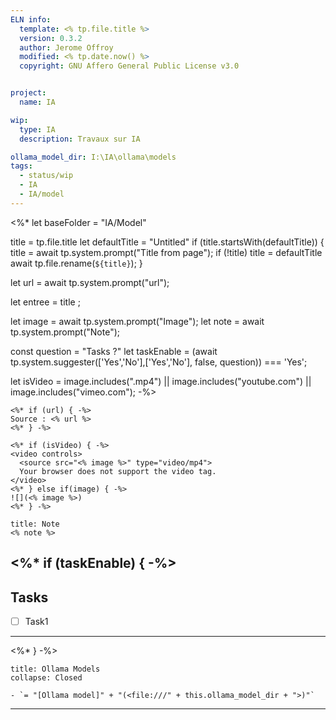 ```yaml
---
ELN info:
  template: <% tp.file.title %>
  version: 0.3.2
  author: Jerome Offroy
  modified: <% tp.date.now() %>
  copyright: GNU Affero General Public License v3.0


project:
  name: IA

wip:
  type: IA
  description: Travaux sur IA

ollama_model_dir: I:\IA\ollama\models
tags:
  - status/wip
  - IA
  - IA/model
---
```

<%*
  let baseFolder = "IA/Model"

  title = tp.file.title
  let defaultTitle = "Untitled"
  if (title.startsWith(defaultTitle)) {
    title = await tp.system.prompt("Title from page");
    if (!title) title = defaultTitle
    await tp.file.rename(`${title}`);
  }

let url = await tp.system.prompt("url");

let entree = title ;

let image = await tp.system.prompt("Image");
let note = await tp.system.prompt("Note");

const question = "Tasks ?"
let taskEnable = (await tp.system.suggester(['Yes','No'],['Yes','No'], false, question)) === 'Yes';

let isVideo = image.includes(".mp4") || image.includes("youtube.com") || image.includes("vimeo.com");
-%>
````ad-tip
<%* if (url) { -%>
Source : <% url %>
<%* } -%>

<%* if (isVideo) { -%>
<video controls>
  <source src="<% image %>" type="video/mp4">
  Your browser does not support the video tag.
</video>
<%* } else if(image) { -%>
![](<% image %>)
<%* } -%>
````


````ad-note
title: Note
<% note %>

````

<%* if (taskEnable) { -%>
---
## Tasks
- [ ] Task1
---
<%* } -%>


```ad-tip
title: Ollama Models
collapse: Closed

- `= "[Ollama model]" + "(<file:///" + this.ollama_model_dir + ">)"`
```

---

